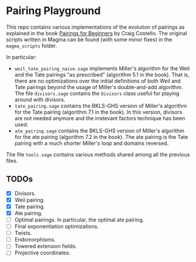 # Pairing Playground

This repo contains various implementations of the evolution of pairings as explained in the book [Pairings for Beginners](https://static1.squarespace.com/static/5fdbb09f31d71c1227082339/t/5ff394720493bd28278889c6/1609798774687/PairingsForBeginners.pdf) by Craig Costello. The original scripts written in Magma can be found (with some minor fixes) in the `magma_scripts` folder.

In particular:
- `weil_tate_pairing_naive.sage` implements Miller's algorithm for the Weil and the Tate pairings "as prescribed" (algorithm 5.1 in the book). That is, there are no optimizations over the initial definitions of both Weil and Tate pairings beyond the usage of Miller's double-and-add algorithm. The file `divisors.sage` contains the `Divisors` class useful for playing around with divisors.
- `tate_pairing.sage` contains the BKLS-GHS version of Miller's algorithm for the Tate pairing (algorithm 7.1 in the book). In this version, divisors are not needed anymore and the irrelevant factors technique has been used.
- `ate_pairing.sage` contains the BKLS-GHS version of Miller's algorithm for the ate pairing (algorithm 7.2 in the book). The ate pairing is the Tate pairing with a much shorter Miller's loop and domains reversed.

The file `tools.sage` contains various methods shared among all the previous files.

## TODOs

- [x] Divisors.
- [x] Weil pairing.
- [x] Tate pairing.
- [x] Ate pairing.
- [ ] Optimal pairings. In particular, the optimal ate pairing.
- [ ] Final exponentiation optimizations.
- [ ] Twists.
- [ ] Endomorphisms.
- [ ] Towered extension fields.
- [ ] Projective coordinates.